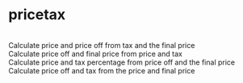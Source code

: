 # pricetax <br />
<br />
Calculate price and price off from tax and the final price <br />
Calculate price off and final price from price and tax <br />
Calculate price and tax percentage from price off and the final price <br />
Calculate price off and tax from the price and final price <br />
